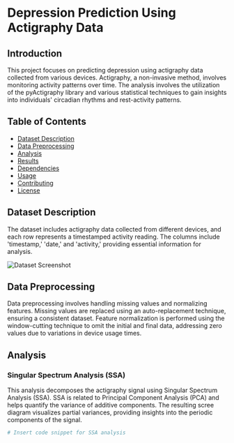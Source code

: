 # Depression Prediction Using Actigraphy Data

## Introduction

This project focuses on predicting depression using actigraphy data collected from various devices. Actigraphy, a non-invasive method, involves monitoring activity patterns over time. The analysis involves the utilization of the pyActigraphy library and various statistical techniques to gain insights into individuals' circadian rhythms and rest-activity patterns.

## Table of Contents

- [Dataset Description](#dataset-description)
- [Data Preprocessing](#data-preprocessing)
- [Analysis](#analysis)
- [Results](#results)
- [Dependencies](#dependencies)
- [Usage](#usage)
- [Contributing](#contributing)
- [License](#license)

## Dataset Description

The dataset includes actigraphy data collected from different devices, and each row represents a timestamped activity reading. The columns include 'timestamp,' 'date,' and 'activity,' providing essential information for analysis.

![Dataset Screenshot](path/to/dataset/screenshot.png)

## Data Preprocessing

Data preprocessing involves handling missing values and normalizing features. Missing values are replaced using an auto-replacement technique, ensuring a consistent dataset. Feature normalization is performed using the window-cutting technique to omit the initial and final data, addressing zero values due to variations in device usage times.

## Analysis

### Singular Spectrum Analysis (SSA)

This analysis decomposes the actigraphy signal using Singular Spectrum Analysis (SSA). SSA is related to Principal Component Analysis (PCA) and helps quantify the variance of additive components. The resulting scree diagram visualizes partial variances, providing insights into the periodic components of the signal.

```python
# Insert code snippet for SSA analysis
